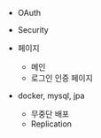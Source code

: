- OAuth
- Security

- 페이지 
    - 메인
    - 로그인 인증 페이지


- docker, mysql, jpa

    - 무중단 배포
    - Replication